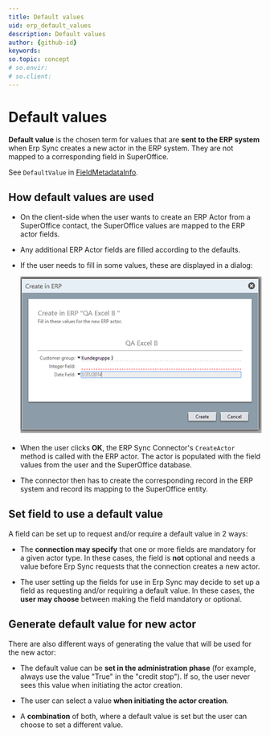 ```yaml
---
title: Default values
uid: erp_default_values
description: Default values
author: {github-id}
keywords:
so.topic: concept
# so.envir:
# so.client:
---
```


# Default values

**Default value** is the chosen term for values that are **sent to the ERP system** when Erp Sync creates a new actor in the ERP system. They are not mapped to a corresponding field in SuperOffice.

See `DefaultValue` in [FieldMetadataInfo][1].

## How default values are used

* On the client-side when the user wants to create an ERP Actor from a SuperOffice contact, the SuperOffice values are mapped to the ERP actor fields.

* Any additional ERP Actor fields are filled according to the defaults.

* If the user needs to fill in some values, these are displayed in a dialog:

  ![create in ERP- screenshot][img1]

* When the user clicks **OK**, the ERP Sync Connector's `CreateActor` method is called with the ERP actor. The actor is populated with the field values from the user and the SuperOffice database.

* The connector then has to create the corresponding record in the ERP system and record its mapping to the SuperOffice entity.

## Set field to use a default value

A field can be set up to request and/or require a default value in 2 ways:

* The **connection may specify** that one or more fields are mandatory for a given actor type. In these cases, the field is **not** optional and needs a value before Erp Sync requests that the connection creates a new actor.

* The user setting up the fields for use in Erp Sync may decide to set up a field as requesting and/or requiring a default value. In these cases, the **user may choose** between making the field mandatory or optional.

## Generate default value for new actor

There are also different ways of generating the value that will be used for the new actor:

* The default value can be **set in the administration phase** (for example, always use the value "True" in the "credit stop"). If so, the user never sees this value when initiating the actor creation.

* The user can select a value **when initiating the actor creation**.

* A **combination** of both, where a default value is set but the user can choose to set a different value.

<!-- Referenced links -->
[1]: api/field-meta-data-carrier.md

<!-- Referenced images -->
[img1]: media/create-in-erp.png
